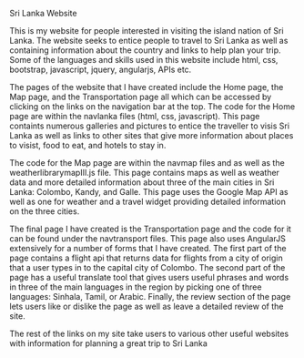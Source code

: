 
Sri Lanka Website

This is my website for people interested in visiting the island nation of Sri Lanka. The website seeks to entice people to travel to Sri Lanka as well as containing information about the country and links to help plan your trip. Some of the languages and skills used in this website include html, css, bootstrap, javascript, jquery, angularjs, APIs etc.
    
The pages of the website that I have created include the Home page, the Map page, and the Transportation page all which can be accessed by clicking on the links on the navigation bar at the top. The code for the Home page are within the navlanka files (html, css, javascript). This page containts numerous galleries and pictures to entice the traveller to visis Sri Lanka as well as links to other sites that give more information about places to visist, food to eat, and hotels to stay in.  
    
The code for the Map page are within the navmap files and as well as the weatherlibrarymapIII.js file. This page contains maps as well as weather data and more detailed information about three of the main cities in Sri Lanka: Colombo, Kandy, and Galle. This page uses the Google Map API as well as one for weather and a travel widget providing detailed information on the three cities. 
    
The final page I have created is the Transportation page and the code for it can be found under the navtransport files. This page also uses AngularJS extensively for a number of forms that I have created. The first part of the page contains a flight api that returns data for flights from a city of origin that a user types in to the capital city of Colombo. The second part of the page has a useful translate tool that gives users useful phrases and words in three of the main languages in the region by picking one of three languages: Sinhala, Tamil, or Arabic. Finally, the review section of the page lets users like or dislike the page as well as leave a detailed review of the site. 
    
The rest of the links on my site take users to various other useful websites with information for planning a great trip to Sri Lanka 
